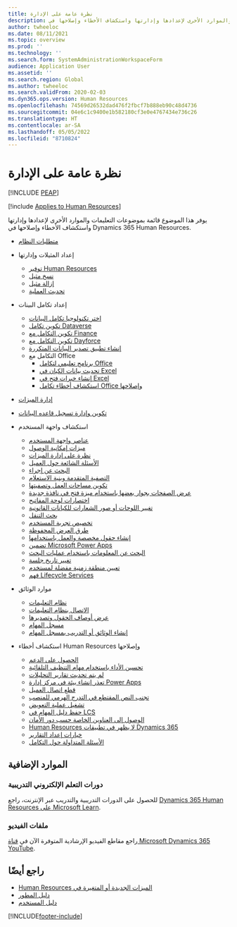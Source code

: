 ```yaml
---
title: نظرة عامة على الإدارة
description: يوفر هذا الموضوع قائمة بموضوعات التعليمات والموارد الأخرى لإعدادها وإدارتها واستكشاف الأخطاء وإصلاحها في Dynamics 365 Human Resources.
author: twheeloc
ms.date: 08/11/2021
ms.topic: overview
ms.prod: ''
ms.technology: ''
ms.search.form: SystemAdministrationWorkspaceForm
audience: Application User
ms.assetid: ''
ms.search.region: Global
ms.author: twheeloc
ms.search.validFrom: 2020-02-03
ms.dyn365.ops.version: Human Resources
ms.openlocfilehash: 74569d26532dad476f2fbcf7b888eb90c48d4736
ms.sourcegitcommit: 04e6c1c9400e1b582180cf3e0e4767434e736c26
ms.translationtype: HT
ms.contentlocale: ar-SA
ms.lasthandoff: 05/05/2022
ms.locfileid: "8710824"
---
```

# <a name="administration-overview"></a>نظرة عامة على الإدارة


[!INCLUDE [PEAP](../includes/peap-1.md)]

[!include [Applies to Human Resources](../includes/applies-to-hr.md)]



يوفر هذا الموضوع قائمة بموضوعات التعليمات والموارد الأخرى لإعدادها وإدارتها واستكشاف الأخطاء وإصلاحها في Dynamics 365 Human Resources.

- [متطلبات النظام](hr-admin-system-requirements.md)

- إعداد المثيلات وإدارتها
  - [توفير Human Resources](hr-admin-setup-provision.md)
  - [نسخ مثيل](hr-admin-setup-copy-instance.md)
  - [إزالة مثيل](hr-admin-setup-remove-instance.md)
  - [تحديث العملية](hr-admin-setup-update-process.md)

- إعداد تكامل البينات
  - [اختر تكنولوجيا تكامل البيانات](hr-admin-integration-choose-technology.md)
  - [تكوين تكامل Dataverse ](hr-admin-integration-common-data-service.md)
  - [تكوين التكامل مع Finance](hr-admin-integration-finance.md)
  - [تكوين التكامل مع Dayforce](hr-admin-integration-dayforce.md)
  - [إنشاء تطبيق تصدير البيانات المتكررة](hr-admin-integration-recurring-data-export.md)
  - التكامل مع Office
    - [برنامج تعليمي لتكامل Office](../fin-ops-core/dev-itpro/office-integration/office-integration-tutorial.md?toc=%2fdynamics365%2funified-operations%2ftalent%2ftoc.json)
    - [تحديث بيانات الكيان في Excel](../fin-ops-core/dev-itpro/office-integration/use-excel-add-in.md?toc=%2fdynamics365%2funified-operations%2ftalent%2ftoc.json)
    - [إنشاء خبرات فتح في Excel](../fin-ops-core/dev-itpro/office-integration/office-integration-edit-excel.md?toc=%2fdynamics365%2funified-operations%2ftalent%2ftoc.json)
    - [استكشاف أخطاء تكامل Office وإصلاحها](../fin-ops-core/dev-itpro/office-integration/office-integration-troubleshooting.md?toc=%2fdynamics365%2funified-operations%2ftalent%2ftoc.json)

- [إدارة الميزات](hr-admin-manage-features.md)

- [تكوين وإدارة تسجيل قاعده البيانات](hr-admin-database-logging.md)

- استكشاف واجهة المستخدم
  - [عناصر واجهة المستخدم](../fin-ops-core/fin-ops/get-started/user-interface-elements.md?toc=/dynamics365/human-resources/toc.json)
  - [ميزات إمكانية الوصول](../fin-ops-core/fin-ops/get-started/accessibility-features.md?toc=/dynamics365/human-resources/toc.json)
  - [نظرة على إدارة الميزات](../fin-ops-core/fin-ops/get-started/feature-management/feature-management-overview.md?toc=/dynamics365/human-resources/toc.json)
  - [الأسئلة الشائعة حول العميل](../fin-ops-core/fin-ops/get-started/client-faq.md?toc=/dynamics365/human-resources/toc.json)
  - [البحث عن إجراء](../fin-ops-core/fin-ops/get-started/action-search.md?toc=/dynamics365/human-resources/toc.json)
  - [التصفية المتقدمة وبنية الاستعلام](../fin-ops-core/fin-ops/get-started/advanced-filtering-query-options.md?toc=/dynamics365/human-resources/toc.json)
  - [تكوين مساحات العمل وتصفيتها](../fin-ops-core/fin-ops/get-started/configure-filter-workspaces.md?toc=/dynamics365/financehuman-resources/toc.json)
  - [عرض الصفحات بجوار بعضها باستخدام ميزة فتح في نافذة جديدة](../fin-ops-core/fin-ops/get-started/display-pages-side-by-side.md?toc=/dynamics365/human-resources/toc.json)
  - [اختصارات لوحة المفاتيح](../fin-ops-core/fin-ops/get-started/shortcut-keys.md?toc=/dynamics365/human-resources/toc.json)
  - [تغيير اللوحات أو صور الشعارات للكيانات القانونية](../fin-ops-core/fin-ops/get-started/tasks/change-banner-or-logo.md?toc=/dynamics365/human-resources/toc.json)
  - [بحث التنقل](../fin-ops-core/fin-ops/get-started/navigation-search.md?toc=/dynamics365/human-resources/toc.json)
  - [تخصيص تجربة المستخدم](../fin-ops-core/fin-ops/get-started/personalize-user-experience.md?toc=/dynamics365/human-resources/toc.json)
  - [طرق العرض المحفوظة](../fin-ops-core/fin-ops/get-started/saved-views.md?toc=/dynamics365/human-resources/toc.json)
  - [إنشاء حقول مخصصة والعمل باستخدامها](../fin-ops-core/fin-ops/get-started/user-defined-fields.md?toc=/dynamics365/human-resources/toc.json)
  - [تضمين Microsoft Power Apps](../fin-ops-core/fin-ops/get-started/embed-power-apps.md?toc=/dynamics365/human-resources/toc.json)
  - [البحث عن المعلومات باستخدام عمليات البحث](../fin-ops-core/fin-ops/get-started/use-lookups-to-find-information.md?toc=/dynamics365/human-resources/toc.json)
  - [تغيير تاريخ جلسة](../fin-ops-core/fin-ops/organization-administration/tasks/change-date-session.md?toc=/dynamics365/human-resources/toc.json)
  - [تعيين منطقة زمنية مفضلة لمستخدم](../fin-ops-core/fin-ops/organization-administration/tasks/set-users-preferred-time-zone.md?toc=/dynamics365/human-resources/toc.json)
  - [فهم Lifecycle Services](../fin-ops-core/dev-itpro/lifecycle-services/lcs-works-lcs.md?toc=/dynamics365/human-resources/toc.json)

- موارد الوثائق
  - [نظام التعليمات](../fin-ops-core/fin-ops/get-started/help-overview.md?toc=/dynamics365/human-resources/toc.json)
  - [الاتصال بنظام التعليمات](../fin-ops-core/fin-ops/get-started/help-connect.md?toc=/dynamics365/human-resources/toc.json)
  - [عرض أوصاف الحقول وتصديرها](../fin-ops-core/fin-ops/get-started/view-export-field-descriptions.md?toc=/dynamics365/human-resources/toc.json)
  - [مسجل المهام](../fin-ops-core/dev-itpro/user-interface/task-recorder.md?toc=/dynamics365/human-resources/toc.json)
  - [إنشاء الوثائق أو التدريب بمسجل المهام](../fin-ops-core/dev-itpro/user-interface/task-recorder-training-docs.md?toc=/dynamics365/human-resources/toc.json)

- استكشاف أخطاء Human Resources وإصلاحها
  - [الحصول على الدعم](../fin-ops-core/dev-itpro/lifecycle-services/lcs-support.md)
  - [تحسين الأداء باستخدام مهام التنظيف التلقائية](hr-admin-troubleshooting-batch-history.md)
  - [لم يتم تحديث تقارير التحليلات](hr-admin-troubleshooting-analytic-reports.md)
  - [تعذر إنشاء بيئة في مركز إدارة Power Apps ](hr-admin-troubleshooting-power-apps.md)
  - [قطع اتصال العميل](hr-admin-troubleshooting-disconnect.md)
  - [تجنب النص المقتطع في التدرج الهرمي للمنصب](hr-admin-troubleshooting-truncate.md)
  - [تشغيل عملية التعويض](hr-admin-troubleshooting-compensation.md)
  - [حفظ دليل المهام في LCS](hr-admin-troubleshooting-task-guide.md)
  - [الوصول إلى العناوين الخاصة حسب دور الأمان](hr-admin-troubleshooting-private-addresses.md)
  - [Human Resources لا يظهر في تطبيقات Dynamics 365](hr-admin-troubleshooting-not-in-apps.md)
  - [خيارات إعداد التقارير](hr-admin-troubleshooting-reporting.md)
  - [الأسئلة المتداولة حول التكامل](hr-admin-troubleshooting-integration.md)

## <a name="additional-resources"></a>الموارد الإضافية

### <a name="elearning-courses"></a>دورات التعلم الإلكتروني التدريبية
للحصول على الدورات التدريبية والتدريب عبر الإنترنت، راجع [Dynamics 365 Human Resources على Microsoft Learn](/learn/browse/?products=dynamics-human-resources&resource_type=learning%20path).

### <a name="videos"></a>ملفات الفيديو

راجع مقاطع الفيديو الإرشادية المتوفرة الآن في [قناة Microsoft Dynamics 365 YouTube](https://www.youtube.com/channel/UCJGCg4rB3QSs8y_1FquelBQ).

## <a name="see-also"></a>راجع أيضًا

- [الميزات ‏‫الجديدة أو المتغيرة في Human Resources](hr-admin-whats-new.md)
- [دليل المطور](hr-developer-overview.md)
- [دليل المستخدم](hr-hrpro-overview.md)

[!INCLUDE[footer-include](../includes/footer-banner.md)]
